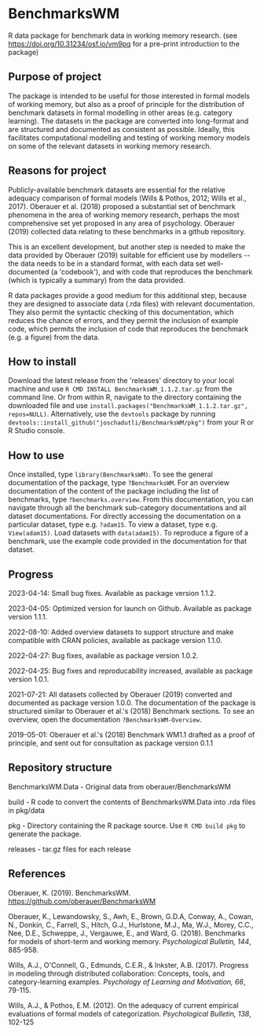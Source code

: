 # BenchmarksWM

R data package for benchmark data in working memory research. (see https://doi.org/10.31234/osf.io/vm9pq for a pre-print introduction to the package)

## Purpose of project

The package is intended to be useful for those interested in formal models of working memory, but also as a proof of principle for the distribution of benchmark datasets in formal modelling in other areas (e.g. category learning). The datasets in the package are converted into long-format and are structured and documented as consistent as possible. Ideally, this facilitates computational modelling and testing of working memory models on some of the relevant datasets in working memory research.

## Reasons for project

Publicly-available benchmark datasets are essential for the relative adequacy comparison of formal models (Wills & Pothos, 2012; Wills et al., 2017). Oberauer et al. (2018) proposed a substantial set of benchmark phenomena in the area of working memory research, perhaps the most comprehensive set yet proposed in any area of psychology. Oberauer (2019) collected data relating to these benchmarks in a github repository. 

This is an excellent development, but another step is needed to make the data provided by Oberauer (2019) suitable for efficient use by modellers -- the data needs to be in a standard format, with each data set well-documented (a 'codebook'), and with code that reproduces the benchmark (which is typically a summary) from the data provided.

R data packages provide a good medium for this additional step, because they are designed to associate data (.rda files) with relevant documentation. They also permit the syntactic checking of this documentation, which reduces the chance of errors, and they permit the inclusion of example code, which permits the inclusion of code that reproduces the benchmark (e.g. a figure) from the data.

## How to install

Download the latest release from the 'releases' directory to your local machine and use `R CMD INSTALL BenchmarksWM_1.1.2.tar.gz` from the command line. Or from within R, navigate to the directory containing the downloaded file and use `install.packages("BenchmarksWM_1.1.2.tar.gz", repos=NULL)`. Alternatively, use the `devtools` package by running `devtools::install_github("joschadutli/BenchmarksWM/pkg")` from your R or R Studio console.

## How to use
Once installed, type `library(BenchmarksWM)`. To see the general documentation of the package, type `?BenchmarksWM`. For an overview documentation of the content of the package including the list of benchmarks, type `?benchmarks.overview`. From this documentation, you can navigate through all the benchmark sub-category documentations and all dataset documentations. For directly accessing the documentation on a particular dataset, type e.g. `?adam15`. To view a dataset, type e.g. `View(adam15)`. Load datasets with `data(adam15)`. To reproduce a figure of a benchmark, use the example code provided in the documentation for that dataset.

## Progress

2023-04-14: Small bug fixes. Available as package version 1.1.2.

2023-04-05: Optimized version for launch on Github. Available as package version 1.1.1.

2022-08-10: Added overview datasets to support structure and make compatible with CRAN policies, available as package version 1.1.0.

2022-04-27: Bug fixes, available as package version 1.0.2.

2022-04-25: Bug fixes and reproducability increased, available as package version 1.0.1. 

2021-07-21: All datasets collected by Oberauer (2019) converted and documented as package version 1.0.0. The documentation of the package is structured similar to Oberauer et al.'s (2018) Benchmark sections. To see an overview, open the documentation `?BenchmarksWM-Overview`.

2019-05-01: Oberauer et al.'s (2018) Benchmark WM1.1 drafted as a proof of principle, and sent out for consultation as package version 0.1.1 

## Repository structure

BenchmarksWM.Data - Original data from oberauer/BenchmarksWM

build - R code to convert the contents of BenchmarksWM.Data into .rda files in pkg/data

pkg - Directory containing the R package source. Use `R CMD build pkg` to generate the package.

releases - tar.gz files for each release

## References

Oberauer, K. (2019). BenchmarksWM. https://github.com/oberauer/BenchmarksWM

Oberauer, K., Lewandowsky, S., Awh, E., Brown, G.D.A, Conway, A., Cowan, N., Donkin, C., Farrell, S., Hitch, G.J., Hurlstone, M.J., Ma, W.J., Morey, C.C., Nee, D.E., Schweppe, J., Vergauwe, E., and Ward, G. (2018). Benchmarks for models of short-term and working memory. _Psychological Bulletin, 144_, 885-958.

Wills, A.J., O'Connell, G., Edmunds, C.E.R., & Inkster, A.B. (2017). Progress in modeling through distributed collaboration: Concepts, tools, and category-learning examples. _Psychology of Learning and Motivation, 66_, 79-115.

Wills, A.J., & Pothos, E.M. (2012). On the adequacy of current empirical evaluations of formal models of categorization. _Psychological Bulletin, 138_, 102-125

